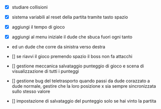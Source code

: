 -[x] studiare collisioni

- [x] sistema variabili al reset della partita tramite tasto spazio
- [x] aggiungi il tempo di gioco
- [x] aggiungi al menu iniziale il dude che sbuca fuori ogni tanto
- ed un dude che corre da sinistra verso destra

- [] se riavvi il gioco premendo spazio il boss non fa attacchi
- [] gestione meccanica salvataggio punteggio di gioco e scena di visualizzazione di tutti i punteggi
- [] gestione bug del teletrasporto quando passi da dude corazzato a dude normale, gestire che la loro posizione x sia
  sempre sincronizzata sullo stesso valore
- [] impostazione di salvataggio del punteggio solo se hai vinto la partita 
